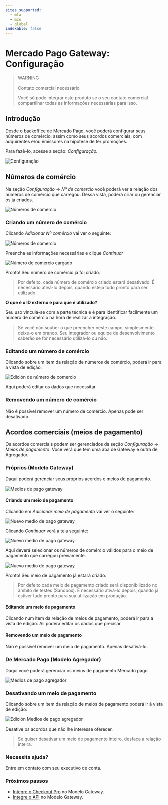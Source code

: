 ```yaml
---
sites_supported:
  - mla
  - mco
  - global
indexable: false
---
```


# Mercado Pago Gateway: Configuração

> WARNING
>
> Contato comercial necessário
>
> Você só pode integrar este produto se o seu contato comercial compartilhar todas as informações necessárias para isso.

## Introdução

Desde o backoffice de Mercado Pago, você poderá configurar seus números de comércio, assim como seus acordos comerciais, com adquirentes e/ou emissores na hipótese de ter promoções. 

Para fazê-lo, acesse a seção: _Configuração:_

![Configuração](/images/gateway/configuration.png)

## Números de comércio

Na seção _Configuração &rarr; Nº de comercio_ você poderá ver a relação dos números de comércio que carregou. Dessa vista, poderá criar ou gerenciar os já criados.

![Números de comercio](/images/gateway/merchant_accounts.png)

### Criando um número de comércio

Clicando _Adicionar Nº comércio_ vai ver o seguinte:

![Números de comercio](/images/gateway/merchant_accounts_new.png)

Preencha as informações necessárias e clique _Continuar_

![Número de comercio cargado](/images/gateway/merchant_accounts_congrats.png)

Pronto! Seu número de comércio já foi criado. 

> Por defeito, cada número de comércio criado estará desativado. É necessário ativá-lo depois, quando esteja tudo pronto para ser utilizado.

**O que é o ID externo e para que é utilizado?**

Seu uso vincula-se com a parte técnica e é para identificar facilmente um número de comércio na hora de realizar a integração.

> Se você não souber o que preencher neste campo, simplesmente deixe-o em branco. Seu integrador ou equipe de desenvolvimento saberão se for necessário utilizá-lo ou não.

### Editando um número de comércio

Clicando sobre um item da relação de números de comércio, poderá ir para a vista de edição:

![Edición de número de comercio](/images/gateway/merchant_accounts_edit.png)

Aqui poderá editar os dados que necessitar.

### Removendo um número de comércio

Não é possível remover um número de comércio. Apenas pode ser desativado.

## Acordos comerciais (meios de pagamento)

Os acordos comerciais podem ser gerenciados da seção _Configuração &rarr; Meios de pagamento_. Voce verá que tem uma aba de Gateway e outra de Agregador.

### Próprios (Modelo Gateway)

Daqui poderá gerenciar seus próprios acordos e meios de pagamento.

![Medios de pago gateway](/images/gateway/payment_methods_gateway.png)

#### Criando um meio de pagamento

Clicando em _Adicionar meio de pagamento_ vai ver o seguinte:

![Nuevo medio de pago gateway](/images/gateway/payment_methods_gateway_new.png)

Clicando _Continuar_ verá a tela seguinte:

![Nuevo medio de pago gateway](/images/gateway/payment_methods_gateway_new_2.png)

Aqui deverá selecionar os números de comércio válidos para o meio de pagamento que carregou previamente.

![Nuevo medio de pago gateway](/images/gateway/payment_methods_gateway_new_3.png)

Pronto! Seu meio de pagamento já estará criado.

> Por defeito cada meio de pagamento criado será disponibilizado no âmbito de testes  (Sandbox). É necessário ativá-lo depois, quando já estiver tudo pronto para sua utilização em produção.

#### Editando um meio de pagamento

Clicando num item da relação de meios de pagamento, poderá ir para a vista de edição. Ali poderá editar os dados que precisar.

#### Removendo um meio de pagamento

Não é possível remover um meio de pagamento. Apenas desativá-lo.

### De Mercado Pago (Modelo Agregador)

Daqui você poderá gerenciar os meios de pagamento Mercado pago

![Medios de pago agregador](/images/gateway/payment_methods_aggregator.png)

### Desativando um meio de pagamento

Clicando sobre um item da relação de meios de pagamento poderá ir à vista de edição:

![Edición Medios de pago agregador](/images/gateway/payment_methods_aggregator_edit.png)

Desative os acordos que não lhe interesse oferecer.

> Se quiser desativar um meio de pagamento inteiro, desfaça a relação inteira.

### Necessita ajuda?

Entre em contato com seu executivo de conta.

### Próximos passos

* [Integre o Checkout Pro](https://www.mercadopago.com.ar/developers/es/guides/gateway/web-checkout/receiving-payments) no Modelo Gateway.
* [Integre o API](https://www.mercadopago.com.ar/developers/es/guides/gateway/api/receiving-payments) no Modelo Gateway.
